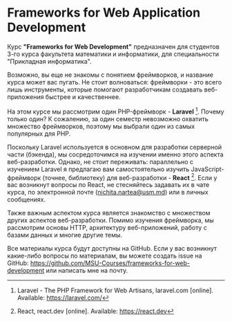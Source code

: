 # Frameworks for Web Application Development

Курс **"Frameworks for Web Development"** предназначен для студентов 3-го курса факультета математики и информатики, для специальности "Прикладная информатика".

Возможно, вы еще не знакомы с понятием фреймворков, и название курса может вас пугать. Не стоит волноваться: фреймворки - это всего лишь инструменты, которые помогают разработчикам создавать веб-приложения быстрее и качественнее.

На этом курсе мы рассмотрим один PHP-фреймворк - **Laravel** [^1]. Почему только один? К сожалению, за один семестр невозможно охватить множество фреймворков, поэтому мы выбрали один из самых популярных для PHP.

Поскольку Laravel используется в основном для разработки серверной части (бэкенда), мы сосредоточимся на изучении именно этого аспекта веб-разработки. Однако, не стоит переживать: параллельно с изучением Laravel я предлагаю вам самостоятельно изучить JavaScript-фреймворк (точнее, библиотеку) для веб-разработки - **React** [^2]. Если у вас возникнут вопросы по React, не стесняйтесь задавать их в чате курса, по электронной почте ([nichita.nartea@usm.md](mailto:nichita.nartea@usm.md)) или в личных сообщениях.

Также важным аспектом курса является знакомство с множеством других аспектов веб-разработки. Помимо изучения фреймворка, мы рассмотрим основы HTTP, архитектуру веб-приложений, работу с базами данных и многие другие темы.

Все материалы курса будут доступны на GitHub. Если у вас возникнут какие-либо вопросы по материалам, вы можете создать issue на GitHub: https://github.com/MSU-Courses/frameworks-for-web-development или написать мне на почту.

[^1]: Laravel - The PHP Framework for Web Artisans, laravel.com [online]. Available: https://laravel.com/
[^2]: React, react.dev [online]. Available: https://react.dev
